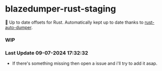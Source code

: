 # blazedumper-rust-staging

🚀 Up to date offsets for Rust. Automatically kept up to date thanks to [rust-auto-dumper](https://github.com/Akandesh/rust-auto-dumper).

### WIP

### Last Update 09-07-2024 17:32:32
- If there's something missing then open a issue and i'll try to add it asap.